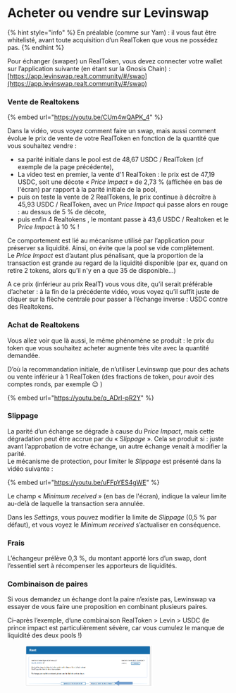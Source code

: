 # Acheter ou vendre sur Levinswap

{% hint style="info" %}
En préalable (comme sur Yam) : il vous faut être whitelisté, avant toute acquisition d’un RealToken que vous ne possédez pas.
{% endhint %}

Pour échanger (swaper) un RealToken, vous devez connecter votre wallet sur l’application suivante (en étant sur la Gnosis Chain) : \
&#x20;                                   [https://app.levinswap.realt.community/#/swap](https://app.levinswap.realt.community/#/swap)

### Vente de Realtokens

{% embed url="https://youtu.be/CUm4wQAPK_4" %}

Dans la vidéo, vous voyez comment faire un swap, mais aussi comment évolue le prix de vente de votre RealToken en fonction de la quantité que vous souhaitez vendre :

* sa parité initiale dans le pool est de 48,67 USDC / RealToken (cf exemple de la page précédente),
* La video test en premier, la vente d'1 RealToken : le prix est de 47,19 USDC, soit une décote « _Price Impact_ » de 2,73 % (affichée en bas de l'écran) par rapport à la parité initiale de la pool,
* puis on teste la vente de 2 RealTokens, le prix continue à décroître à 45,93 USDC / RealToken, avec un &#x50;_&#x72;ice Impact_ qui passe alors en rouge : au dessus de 5 % de décote,
* puis enfin 4 Realtokens , le montant passe à 43,6 USDC / Realtoken et le &#x50;_&#x72;ice Impa&#x63;_&#x74; à 10 % !

Ce comportement est lié au mécanisme utilisé par l’application pour préserver sa liquidité. Ainsi, on évite que la pool se vide complètement.\
Le _Price Impact_ est d’autant plus pénalisant, que la proportion de la transaction est grande au regard de la liquidité disponible (par ex, quand on retire 2 tokens, alors qu’il n'y en a que 35 de disponible...)

A ce prix (inférieur au prix RealT) vous vous dite, qu’il serait préférable d’acheter : à la fin de la précédente vidéo, vous voyez qu’il suffit juste de cliquer sur la flèche centrale pour passer à l’échange inverse : USDC contre des Realtokens.

### Achat de Realtokens

Vous allez voir que là aussi, le même phénomène se produit : le prix du token que vous souhaitez acheter augmente très vite avec la quantité demandée.

D’où la recommandation initiale, de n’utiliser Levinswap que pour des achats ou vente inférieur à 1 RealToken (des fractions de token, pour avoir des comptes ronds, par exemple :wink: )

{% embed url="https://youtu.be/q_ADrI-pR2Y" %}

### Slippage

La parité d’un échange se dégrade à cause du &#x50;_&#x72;ice Impact_, mais cette dégradation peut être accrue par du « &#x53;_&#x6C;ippage_ ». Cela se produit si : juste avant l’approbation de votre échange, un autre échange venait à modifier la parité.\
Le mécanisme de protection, pour limiter le _Slippage_ est présenté dans la vidéo suivante :

{% embed url="https://youtu.be/uFFpYES4gWE" %}

Le champ « _Minimum received_ » (en bas de l'écran), indique la valeur limite au-delà de laquelle la transaction sera annulée.

Dans les _Settings_, vous pouvez modifier la limite de _Slippage_ (0,5 % par défaut), et vous voyez le _Minimum received_ s’actualiser en conséquence.

### Frais

L’échangeur prélève 0,3 %, du montant apporté lors d’un swap, dont l’essentiel sert à récompenser les apporteurs de liquidités.

### Combinaison de paires

Si vous demandez un échange dont la paire n’existe pas, Lewinswap va essayer de vous faire une proposition en combinant plusieurs paires.

Ci–après l’exemple, d’une combinaison RealToken > Levin > USDC (le prince impact est particulièrement sévère, car vous cumulez le manque de liquidité des deux pools !)

<figure><img src="../../../.gitbook/assets/image (249).png" alt="" width="291"><figcaption></figcaption></figure>
